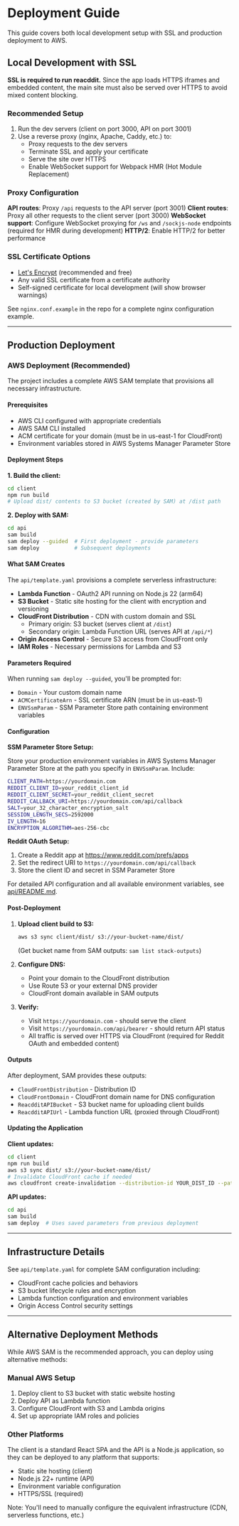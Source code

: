 # Deployment Guide

This guide covers both local development setup with SSL and production deployment to AWS.

## Local Development with SSL

**SSL is required to run reacddit.** Since the app loads HTTPS iframes and embedded content, the main site must also be served over HTTPS to avoid mixed content blocking.

### Recommended Setup

1. Run the dev servers (client on port 3000, API on port 3001)
2. Use a reverse proxy (nginx, Apache, Caddy, etc.) to:
   - Proxy requests to the dev servers
   - Terminate SSL and apply your certificate
   - Serve the site over HTTPS
   - Enable WebSocket support for Webpack HMR (Hot Module Replacement)

### Proxy Configuration

**API routes**: Proxy `/api` requests to the API server (port 3001)
**Client routes**: Proxy all other requests to the client server (port 3000)
**WebSocket support**: Configure WebSocket proxying for `/ws` and `/sockjs-node` endpoints (required for HMR during development)
**HTTP/2**: Enable HTTP/2 for better performance

### SSL Certificate Options

- [Let's Encrypt](https://letsencrypt.org/) (recommended and free)
- Any valid SSL certificate from a certificate authority
- Self-signed certificate for local development (will show browser warnings)

See `nginx.conf.example` in the repo for a complete nginx configuration example.

---

## Production Deployment

### AWS Deployment (Recommended)

The project includes a complete AWS SAM template that provisions all necessary infrastructure.

#### Prerequisites

- AWS CLI configured with appropriate credentials
- AWS SAM CLI installed
- ACM certificate for your domain (must be in us-east-1 for CloudFront)
- Environment variables stored in AWS Systems Manager Parameter Store

#### Deployment Steps

**1. Build the client:**
```bash
cd client
npm run build
# Upload dist/ contents to S3 bucket (created by SAM) at /dist path
```

**2. Deploy with SAM:**
```bash
cd api
sam build
sam deploy --guided  # First deployment - provide parameters
sam deploy           # Subsequent deployments
```

#### What SAM Creates

The `api/template.yaml` provisions a complete serverless infrastructure:

- **Lambda Function** - OAuth2 API running on Node.js 22 (arm64)
- **S3 Bucket** - Static site hosting for the client with encryption and versioning
- **CloudFront Distribution** - CDN with custom domain and SSL
  - Primary origin: S3 bucket (serves client at `/dist`)
  - Secondary origin: Lambda Function URL (serves API at `/api/*`)
- **Origin Access Control** - Secure S3 access from CloudFront only
- **IAM Roles** - Necessary permissions for Lambda and S3

#### Parameters Required

When running `sam deploy --guided`, you'll be prompted for:

- `Domain` - Your custom domain name
- `ACMCertificateArn` - SSL certificate ARN (must be in us-east-1)
- `ENVSsmParam` - SSM Parameter Store path containing environment variables

#### Configuration

**SSM Parameter Store Setup:**

Store your production environment variables in AWS Systems Manager Parameter Store at the path you specify in `ENVSsmParam`. Include:

```bash
CLIENT_PATH=https://yourdomain.com
REDDIT_CLIENT_ID=your_reddit_client_id
REDDIT_CLIENT_SECRET=your_reddit_client_secret
REDDIT_CALLBACK_URI=https://yourdomain.com/api/callback
SALT=your_32_character_encryption_salt
SESSION_LENGTH_SECS=2592000
IV_LENGTH=16
ENCRYPTION_ALGORITHM=aes-256-cbc
```

**Reddit OAuth Setup:**

1. Create a Reddit app at https://www.reddit.com/prefs/apps
2. Set the redirect URI to `https://yourdomain.com/api/callback`
3. Store the client ID and secret in SSM Parameter Store

For detailed API configuration and all available environment variables, see [api/README.md](api/README.md).

#### Post-Deployment

1. **Upload client build to S3:**
   ```bash
   aws s3 sync client/dist/ s3://your-bucket-name/dist/
   ```
   (Get bucket name from SAM outputs: `sam list stack-outputs`)

2. **Configure DNS:**
   - Point your domain to the CloudFront distribution
   - Use Route 53 or your external DNS provider
   - CloudFront domain available in SAM outputs

3. **Verify:**
   - Visit `https://yourdomain.com` - should serve the client
   - Visit `https://yourdomain.com/api/bearer` - should return API status
   - All traffic is served over HTTPS via CloudFront (required for Reddit OAuth and embedded content)

#### Outputs

After deployment, SAM provides these outputs:

- `CloudFrontDistribution` - Distribution ID
- `CloudFrontDomain` - CloudFront domain name for DNS configuration
- `ReacdditAPIBucket` - S3 bucket name for uploading client builds
- `ReacdditAPIUrl` - Lambda function URL (proxied through CloudFront)

#### Updating the Application

**Client updates:**
```bash
cd client
npm run build
aws s3 sync dist/ s3://your-bucket-name/dist/
# Invalidate CloudFront cache if needed
aws cloudfront create-invalidation --distribution-id YOUR_DIST_ID --paths "/*"
```

**API updates:**
```bash
cd api
sam build
sam deploy  # Uses saved parameters from previous deployment
```

---

## Infrastructure Details

See `api/template.yaml` for complete SAM configuration including:
- CloudFront cache policies and behaviors
- S3 bucket lifecycle rules and encryption
- Lambda function configuration and environment variables
- Origin Access Control security settings

---

## Alternative Deployment Methods

While AWS SAM is the recommended approach, you can deploy using alternative methods:

### Manual AWS Setup

1. Deploy client to S3 bucket with static website hosting
2. Deploy API as Lambda function
3. Configure CloudFront with S3 and Lambda origins
4. Set up appropriate IAM roles and policies

### Other Platforms

The client is a standard React SPA and the API is a Node.js application, so they can be deployed to any platform that supports:
- Static site hosting (client)
- Node.js 22+ runtime (API)
- Environment variable configuration
- HTTPS/SSL (required)

Note: You'll need to manually configure the equivalent infrastructure (CDN, serverless functions, etc.)
